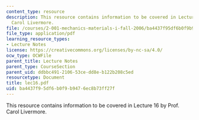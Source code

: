 ```yaml
---
content_type: resource
description: This resource contains information to be covered in Lecture 16 by Prof.
  Carol Livermore.
file: /courses/2-001-mechanics-materials-i-fall-2006/ba4437f95df6b0f9b9476ec8b73ff27f_lec16.pdf
file_type: application/pdf
learning_resource_types:
- Lecture Notes
license: https://creativecommons.org/licenses/by-nc-sa/4.0/
ocw_type: OCWFile
parent_title: Lecture Notes
parent_type: CourseSection
parent_uid: ddbbc491-2106-53ce-dd8e-b122b208c5ed
resourcetype: Document
title: lec16.pdf
uid: ba4437f9-5df6-b0f9-b947-6ec8b73ff27f
---
```

This resource contains information to be covered in Lecture 16 by Prof. Carol Livermore.